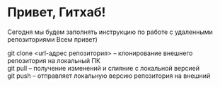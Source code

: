 # Привет, Гитхаб!
Сегодня мы будем заполнять инструкцию по работе с удаленными репозиториями
Всем привет)

git clone <url-адрес репозитория> – клонирование внешнего репозитория на  локальный ПК  
git pull – получение изменений и слияние с локальной версией  
git push – отправляет локальную версию репозитория на внешний
